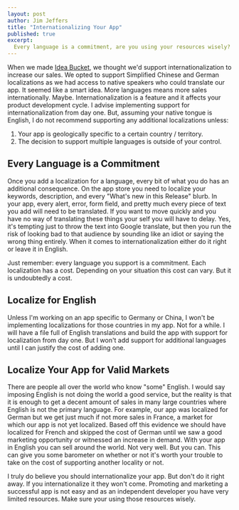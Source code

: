 ```yaml
---
layout: post
author: Jim Jeffers
title: "Internationalizing Your App"
published: true
excerpt:
  Every language is a commitment, are you using your resources wisely?
---
```


When we made [Idea Bucket](http://ideabucket.me), we thought we'd support internationalization to increase our sales. We opted to support Simplified Chinese and German localizations as we had access to native speakers who could translate our app. It seemed like a smart idea. More languages means more sales internationally. Maybe. Internationalization is a feature and it affects your product development cycle. I advise implementing support for internationalization from day one. But, assuming your native tongue is English, I do not recommend supporting any additional localizations unless:

1. Your app is geologically specific to a certain country / territory.
2. The decision to support multiple languages is outside of your control.

## Every Language is a Commitment

Once you add a localization for a language, every bit of what you do has an additional consequence. On the app store you need to localize your keywords, description, and every "What's new in this Release" blurb. In your app, every alert, error, form field, and pretty much every piece of text you add will need to be  translated. If you want to move quickly and you have no way of translating these things your self you will have to delay. Yes, it's tempting just to throw the text into Google translate, but then you run the risk of looking bad to that audience by sounding like an idiot or saying the wrong thing entirely. When it comes to internationalization either do it right or leave it in English.

Just remember: every language you support is a commitment. Each localization has a cost. Depending on your situation this cost can vary. But it is undoubtedly a cost.

## Localize for English

Unless I'm working on an app specific to Germany or China, I won't be implementing localizations for those countries in my app. Not for a while. I will have a file full of English translations and build the app with support for localization from day one. But I won't add support for additional languages until I can justify the cost of adding one.

## Localize Your App for Valid Markets

There are people all over the world who know "some" English. I would say imposing English is not doing the world a good service, but the reality is that it is enough to get a decent amount of sales in many large countries where English is not the primary language. For example, our app was localized for German but we get just much if not more sales in France, a market for which our app is not yet localized. Based off this evidence we should have localized for French and skipped the cost of German until we saw a good marketing opportunity or witnessed an increase in demand. With your app in English you can sell around the world. Not very well. But you can. This can give you some barometer on whether or not it's worth your trouble to take on the cost of supporting another locality or not.

I truly do believe you should internationalize your app. But don't do it right away. If you internationalize it they won't come. Promoting and marketing a successful app is not easy and as an independent developer you have very limited resources. Make sure your using those resources wisely.